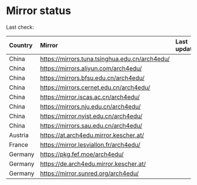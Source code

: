 <script src="./time.js"></script>
# Mirror status
Last check: <script type="text/javascript">localize(1725402046.1957288);</script>

|Country|Mirror|Last update|
|:------|:-----|:----------|
|China|https://mirrors.tuna.tsinghua.edu.cn/arch4edu/|<script type="text/javascript">localize(1725389236);</script>|
|China|https://mirrors.aliyun.com/arch4edu/|<script type="text/javascript">localize(1725345823);</script>|
|China|https://mirrors.bfsu.edu.cn/arch4edu/|<script type="text/javascript">localize(1725345823);</script>|
|China|https://mirrors.cernet.edu.cn/arch4edu/|<script type="text/javascript">localize(1725389236);</script>|
|China|https://mirror.iscas.ac.cn/arch4edu/|<script type="text/javascript">localize(1725345823);</script>|
|China|https://mirrors.nju.edu.cn/arch4edu/|<script type="text/javascript">localize(1725345823);</script>|
|China|https://mirror.nyist.edu.cn/arch4edu/|<script type="text/javascript">localize(1725345823);</script>|
|China|https://mirrors.sau.edu.cn/arch4edu/|<script type="text/javascript">localize(1725345823);</script>|
|Austria|https://at.arch4edu.mirror.kescher.at/|<script type="text/javascript">localize(1725345823);</script>|
|France|https://mirror.lesviallon.fr/arch4edu/|<script type="text/javascript">localize(1725345823);</script>|
|Germany|https://pkg.fef.moe/arch4edu/|<script type="text/javascript">localize(1725345823);</script>|
|Germany|https://de.arch4edu.mirror.kescher.at/|<script type="text/javascript">localize(1725345823);</script>|
|Germany|https://mirror.sunred.org/arch4edu/|<script type="text/javascript">localize(1725345823);</script>|

<script src="./tablefilter/tablefilter.js"></script>
<script src="./table.js"></script>